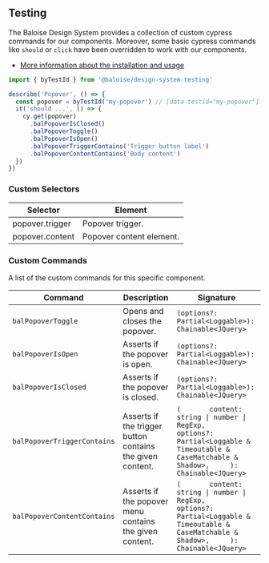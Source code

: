 ## Testing

The Baloise Design System provides a collection of custom cypress commands for our components. Moreover, some basic cypress commands like `should` or `click` have been overridden to work with our components.

- [More information about the installation and usage](?path=/docs/development-testing--page)

<!-- START: human documentation -->

```typescript
import { byTestId } from '@baloise/design-system-testing'

describe('Popover', () => {
  const popover = byTestId('my-popover') // [data-testid="my-popover"]
  it('should ...', () => {
    cy.get(popover)
      .balPopoverIsClosed()
      .balPopoverToggle()
      .balPopoverIsOpen()
      .balPopoverTriggerContains('Trigger button label')
      .balPopoverContentContains('Body content')
  })
})
```

### Custom Selectors

| Selector        | Element                  |
| --------------- | ------------------------ |
| popover.trigger | Popover trigger.         |
| popover.content | Popover content element. |

<!-- END: human documentation -->

### Custom Commands

A list of the custom commands for this specific component.

| Command                     | Description                                               | Signature                                                                                                                                         |
| --------------------------- | --------------------------------------------------------- | ------------------------------------------------------------------------------------------------------------------------------------------------- |
| `balPopoverToggle`          | Opens and closes the popover.                             | `(options?: Partial<Loggable>): Chainable<JQuery>`                                                                                                |
| `balPopoverIsOpen`          | Asserts if the popover is open.                           | `(options?: Partial<Loggable>): Chainable<JQuery>`                                                                                                |
| `balPopoverIsClosed`        | Asserts if the popover is closed.                         | `(options?: Partial<Loggable>): Chainable<JQuery>`                                                                                                |
| `balPopoverTriggerContains` | Asserts if the trigger button contains the given content. | `(       content: string \| number \| RegExp,       options?: Partial<Loggable & Timeoutable & CaseMatchable & Shadow>,     ): Chainable<JQuery>` |
| `balPopoverContentContains` | Asserts if the popover menu contains the given content.   | `(       content: string \| number \| RegExp,       options?: Partial<Loggable & Timeoutable & CaseMatchable & Shadow>,     ): Chainable<JQuery>` |
